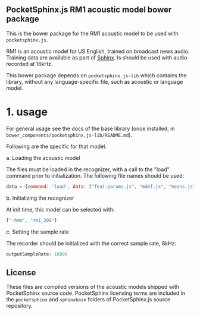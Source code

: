 PocketSphinx.js RM1 acoustic model bower package
-------------------------------------------------

This is the bower package for the RM1 acoustic model to be used with `pocketsphinx.js`. 

RM1 is an acoustic model for US English, trained on broadcast news audio. Training data are available as part of [Sphinx](http://cmusphinx.org). Is should be used with audio recorded at 16kHz.

This bower package depends on `pocketsphinx.js-lib` which contains the library, without any language-specific file, such as acoustic or language model.

# 1. usage

For general usage see the docs of the base library (once installed, in `bower_components/pocketsphinx.js-lib/README.md`).

Following are the specific for that model.

a. Loading the acoustic model

The files must be loaded in the recognizer, with a call to the "load" command prior to initialization. The following file names should be used:

```javascript
data = {command: 'load', data: ["feat.params.js", "mdef.js", "means.js", "noisedict.js", "sendump.js", "transition_matrices.js", "variances.js"].map(function(x) {return "../pocketsphinx.js-en_US-rm1_200/" + x;}
```

b. Initializing the recognizer

At init time, this model can be selected with:

```javascript
["-hmm", "rm1_200"]
```

c. Setting the sample rate

The recorder should be initialized with the correct sample rate, 8kHz:

```javascript
outputSampleRate: 16000
```

## License

These files are compiled versions of the acoustic models shipped with PocketSphinx source code. PocketSphinx licensing terms are included in the `pocketsphinx` and `sphinxbase` folders of PocketSphinx.js source repository.